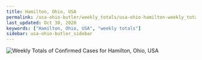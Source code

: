 ```yaml
---
title: Hamilton, Ohio, USA
permalink: /usa-ohio-butler/weekly_totals/usa-ohio-hamilton-weekly_totals.html
last_updated: Oct 30, 2020
keywords: ["Hamilton, Ohio, USA", "weekly totals"]
sidebar: usa-ohio-butler_sidebar
---
```


![Weekly Totals of Confirmed Cases for Hamilton, Ohio, USA](/covid_tracker/images/graphs/usa-ohio-hamilton-weekly_totals_graph.png)
